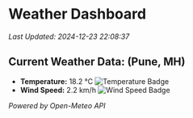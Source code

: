 
# Weather Dashboard

_Last Updated: 2024-12-23 22:08:37_

## Current Weather Data: (Pune, MH)
- **Temperature:** 18.2 °C ![Temperature Badge](https://img.shields.io/badge/Temperature-Low%20Temp-blue)
- **Wind Speed:** 2.2 km/h ![Wind Speed Badge](https://img.shields.io/badge/Wind%20Speed-Low%20Wind-blue)

*Powered by Open-Meteo API*
